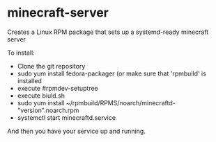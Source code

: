 minecraft-server
================

Creates a Linux RPM package that sets up a systemd-ready minecraft server

To install:
* Clone the git repository
* sudo yum install fedora-packager (or make sure that 'rpmbuild' is installed
* execute #rpmdev-setuptree
* execute biuld.sh
* sudo yum install ~/rpmbuild/RPMS/noarch/minecraftd-"version".noarch.rpm
* systemctl start minecraftd.service

And then you have your service up and running.
